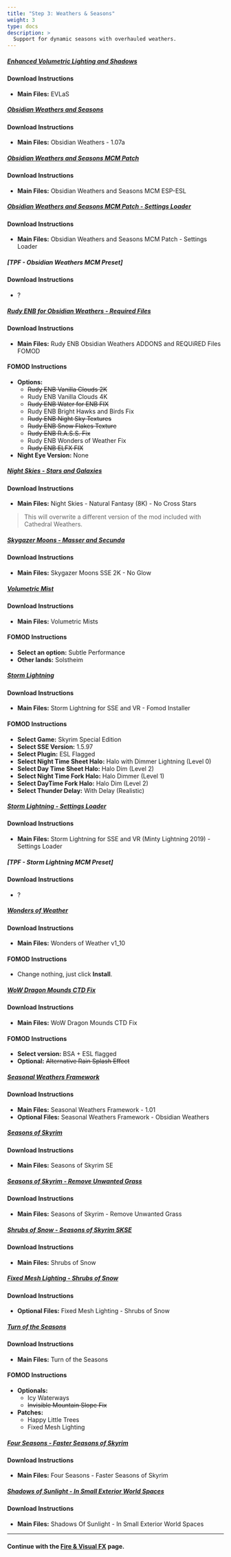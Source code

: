 ```yaml
---
title: "Step 3: Weathers & Seasons"
weight: 3
type: docs
description: >
  Support for dynamic seasons with overhauled weathers.
---
```


##### [Enhanced Volumetric Lighting and Shadows](https://www.nexusmods.com/skyrimspecialedition/mods/63725?tab=files)

#### Download Instructions

- **Main Files:** EVLaS

##### [Obsidian Weathers and Seasons](https://www.nexusmods.com/skyrimspecialedition/mods/12125?tab=files)

#### Download Instructions

- **Main Files:** Obsidian Weathers - 1.07a

##### [Obsidian Weathers and Seasons MCM Patch](https://www.nexusmods.com/skyrimspecialedition/mods/20209?tab=files)

#### Download Instructions

- **Main Files:** Obsidian Weathers and Seasons MCM ESP-ESL

##### [Obsidian Weathers and Seasons MCM Patch - Settings Loader](https://www.nexusmods.com/skyrimspecialedition/mods/59655?tab=files)

#### Download Instructions

- **Main Files:** Obsidian Weathers and Seasons MCM Patch - Settings Loader

##### [TPF - Obsidian Weathers MCM Preset]

#### Download Instructions

- ?

##### [Rudy ENB for Obsidian Weathers - Required Files](https://www.nexusmods.com/skyrimspecialedition/mods/4796?tab=files)

#### Download Instructions

- **Main Files:** Rudy ENB Obsidian Weathers ADDONS and REQUiRED Files FOMOD

#### FOMOD Instructions

- **Options:**
  - ~~Rudy ENB Vanilla Clouds 2K~~
  - Rudy ENB Vanilla Clouds 4K
  - ~~Rudy ENB Water for ENB FIX~~
  - Rudy ENB Bright Hawks and Birds Fix
  - ~~Rudy ENB Night Sky Textures~~
  - ~~Rudy ENB Snow Flakes Texture~~
  - ~~Rudy ENB R.A.S.S. Fix~~
  - Rudy ENB Wonders of Weather Fix
  - ~~Rudy ENB ELFX FIX~~
- **Night Eye Version:** None

##### [Night Skies - Stars and Galaxies](https://www.nexusmods.com/skyrimspecialedition/mods/20301?tab=files)

#### Download Instructions

- **Main Files:** Night Skies - Natural Fantasy (8K) - No Cross Stars

> This will overwrite a different version of the mod included with Cathedral Weathers.

##### [Skygazer Moons - Masser and Secunda](https://www.nexusmods.com/skyrimspecialedition/mods/32057?tab=files)

#### Download Instructions

- **Main Files:** Skygazer Moons SSE 2K - No Glow

##### [Volumetric Mist](https://www.nexusmods.com/skyrimspecialedition/mods/29273?tab=files)

#### Download Instructions

- **Main Files:** Volumetric Mists

#### FOMOD Instructions

- **Select an option:** Subtle Performance
- **Other lands:** Solstheim

##### [Storm Lightning](https://www.nexusmods.com/skyrimspecialedition/mods/29243?tab=files)

#### Download Instructions

- **Main Files:** Storm Lightning for SSE and VR - Fomod Installer

#### FOMOD Instructions

- **Select Game:** Skyrim Special Edition
- **Select SSE Version:** 1.5.97
- **Select Plugin:** ESL Flagged
- **Select Night Time Sheet Halo:** Halo with Dimmer Lightning (Level 0)
- **Select Day Time Sheet Halo:** Halo Dim (Level 2)
- **Select Night Time Fork Halo:** Halo Dimmer (Level 1)
- **Select DayTime Fork Halo:** Halo Dim (Level 2)
- **Select Thunder Delay:** With Delay (Realistic)

##### [Storm Lightning - Settings Loader](https://www.nexusmods.com/skyrimspecialedition/mods/57477?tab=files)

#### Download Instructions

- **Main Files:** Storm Lightning for SSE and VR (Minty Lightning 2019) - Settings Loader

##### [TPF - Storm Lightning MCM Preset]

#### Download Instructions

- ?

##### [Wonders of Weather](https://www.nexusmods.com/skyrimspecialedition/mods/13044?tab=files)

#### Download Instructions

- **Main Files:** Wonders of Weather v1_10

#### FOMOD Instructions

- Change nothing, just click **Install**.

##### [WoW Dragon Mounds CTD Fix](https://www.nexusmods.com/skyrimspecialedition/mods/43188/?tab=files)

#### Download Instructions

- **Main Files:** WoW Dragon Mounds CTD Fix

#### FOMOD Instructions

- **Select version:** BSA + ESL flagged
- **Optional:** ~~Alternative Rain Splash Effect~~

##### [Seasonal Weathers Framework](https://www.nexusmods.com/skyrimspecialedition/mods/63562?tab=files)

#### Download Instructions

- **Main Files:** Seasonal Weathers Framework - 1.01
- **Optional Files:** Seasonal Weathers Framework - Obsidian Weathers

##### [Seasons of Skyrim](https://www.nexusmods.com/skyrimspecialedition/mods/62861?tab=files)

#### Download Instructions

- **Main Files:** Seasons of Skyrim SE

##### [Seasons of Skyrim - Remove Unwanted Grass](https://www.nexusmods.com/skyrimspecialedition/mods/63476?tab=files)

#### Download Instructions

- **Main Files:** Seasons of Skyrim - Remove Unwanted Grass

##### [Shrubs of Snow - Seasons of Skyrim SKSE](https://www.nexusmods.com/skyrimspecialedition/mods/63463?tab=files)

#### Download Instructions

- **Main Files:** Shrubs of Snow

##### [Fixed Mesh Lighting - Shrubs of Snow](https://www.nexusmods.com/skyrimspecialedition/mods/53653?tab=files)

#### Download Instructions

- **Optional Files:** Fixed Mesh Lighting - Shrubs of Snow

##### [Turn of the Seasons](https://www.nexusmods.com/skyrimspecialedition/mods/63623?tab=files)

#### Download Instructions

- **Main Files:** Turn of the Seasons

#### FOMOD Instructions

- **Optionals:**
  - Icy Waterways
  - ~~Invisible Mountain Slope Fix~~
- **Patches:**
  - Happy Little Trees
  - Fixed Mesh Lighting

##### [Four Seasons - Faster Seasons of Skyrim](https://www.nexusmods.com/skyrimspecialedition/mods/64286/?tab=files)

#### Download Instructions

- **Main Files:** Four Seasons - Faster Seasons of Skyrim

##### [Shadows of Sunlight - In Small Exterior World Spaces](https://www.nexusmods.com/skyrimspecialedition/mods/41368?tab=files)

#### Download Instructions

- **Main Files:** Shadows Of Sunlight - In Small Exterior World Spaces

---

#### Continue with the [Fire & Visual FX](/tpf/mod-installation-2/step-4/) page.